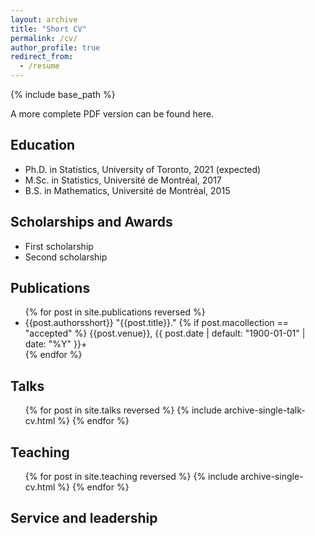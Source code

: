 ```yaml
---
layout: archive
title: "Short CV"
permalink: /cv/
author_profile: true
redirect_from:
  - /resume
---
```


{% include base_path %}

A more complete PDF version can be found here.

<h2>Education</h2>
  <ul>
    <li>Ph.D. in Statistics, University of Toronto, 2021 (expected)</li>
    <li>M.Sc. in Statistics, Université de Montréal, 2017</li>
    <li>B.S. in Mathematics, Université de Montréal, 2015</li>
  </ul>

<h2>Scholarships and Awards</h2>
  <ul>
    <li>First scholarship</li>
    <li>Second scholarship</li>
  </ul>

<h2>Publications</h2>
  <ul>{% for post in site.publications reversed %}
    <!-- {% include archive-single-cv.html %} -->
    <li>
      {{post.authorsshort}} "{{post.title}}."
      {% if post.macollection == "accepted" %} {{post.venue}}, {{ post.date | default: "1900-01-01" | date: "%Y" }}+
    </li>
  {% endfor %}</ul>

<h2>Talks</h2>
  <ul>{% for post in site.talks reversed %}
    {% include archive-single-talk-cv.html %}
  {% endfor %}</ul>

<h2>Teaching</h2>
  <ul>{% for post in site.teaching reversed %}
    {% include archive-single-cv.html %}
  {% endfor %}</ul>

<h2>Service and leadership</h2>
  
